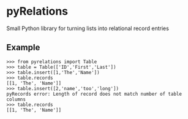 # pyRelations
Small Python library for turning lists into relational record entries


## Example
```
>>> from pyrelations import Table
>>> table = Table(['ID','First','Last'])
>>> table.insert([1,'The','Name'])
>>> table.records
[[1, 'The', 'Name']]
>>> table.insert([2,'name','too','long'])
pyRecords error: Length of record does not match number of table columns
>>> table.records
[[1, 'The', 'Name']]
```